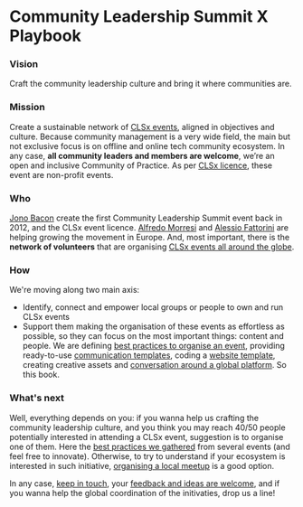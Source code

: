 # Community Leadership Summit X Playbook

### Vision

Craft the community leadership culture and bring it where communities are.

### Mission

Create a sustainable network of [CLSx events](http://www.communityleadershipsummit.com/clsx/license/), aligned in objectives and culture. Because community management is a very wide field, the main but not exclusive focus is on offline and online tech community ecosystem. In any case, **all community leaders and members are welcome**, we’re an open and inclusive Community of Practice. As per [CLSx licence](http://www.communityleadershipsummit.com/clsx/license/), these event are non-profit events.

### Who

[Jono Bacon](http://www.jonobacon.org/) create the first Community Leadership Summit event back in 2012, and the CLSx event licence. [Alfredo Morresi](http://www.rainbowbreeze.it/) and [Alessio Fattorini](https://it.linkedin.com/in/alefattorini) are helping growing the movement in Europe. And, most important, there is the **network of volunteers** that are organising [CLSx events all around the globe](/past-clsx-events.md).

### How

We're moving along two main axis:

* Identify, connect and empower local groups or people to own and run CLSx events
* Support them making the organisation of these events as effortless as possible, so they can focus on the most important things: content and people. We are defining [best practices to organise an event](clsx-in-a-box.md), providing ready-to-use [communication templates](/comms-template.md), coding a [website template](/site-template.md), creating creative assets and [conversation around a global platform](/slack-rules.md). So this book.

### What's next

Well, everything depends on you: if you wanna help us crafting the community leadership culture, and you think you may reach 40/50 people potentially interested in attending a CLSx event, suggestion is to organise one of them. Here the [best practices we gathered](/clsx-in-a-box.md) from several events \(and feel free to innovate\). Otherwise, to try to understand if your ecosystem is interested in such initiative, [organising a local meetup](/meetup.md) is a good option.

In any case, [keep in touch](slack_or_forum), your [feedback and ideas are welcome](contact_us), and if you wanna help the global coordination of the initivaties, drop us a line!

